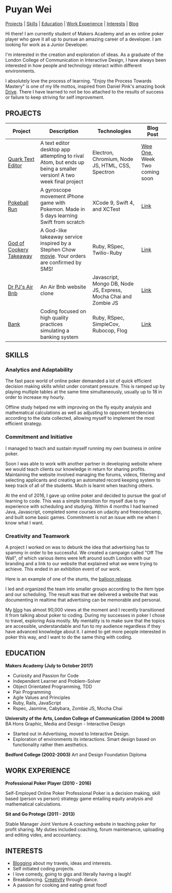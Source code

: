 # Puyan Wei

[Projects](#projects) | [Skills](#skills) |  [Education](#eduction) | [Work Experience](#experience) | [Interests](#interests) | [Blog](https://thep-log.blogspot.co.uk/)

Hi there! I am currently student of Makers Academy and an ex online poker player who gave it all up to pursue an amazing career of a developer. I am looking for work as a Junior Developer.

I'm interested in the creation and exploration of ideas. As a graduate of the London College of Communication in Interactive Design, I have always been interested in how people and technology interact within different environments.

I absolutely love the process of learning. "Enjoy the Process Towards Mastery" is one of my life mottos, inspired from Daniel Pink's amazing book [Drive](https://www.amazon.co.uk/Drive-Daniel-H-Pink/dp/184767769X/ref=sr_1_1?ie=UTF8&qid=1501344243&sr=8-1&keywords=daniel+pink+drive). There I have learned to not be too attached to the results of success or failure to keep striving for self improvement.

## PROJECTS
Project | Description | Technologies | Blog Post
------- | ----------- | ------------ | ------
[Quark Text Editor](https://github.com/puyanwei/quark-text-editor) | A text editor desktop app attempting to rival Atom, but ends up being a smaller version! A two week final project| Electron, Chromium, Node JS, HTML, CSS, Spectron | [Wee One](https://thep-log.blogspot.co.uk/2017/10/makers-week-eleven-final-project-lets.html), Week Two coming soon 
[Pokeball Run](https://github.com/puyanwei/pokeball) | A gyroscope movement iPhone game with Pokemon. Made in 5 days learning Swift from scratch| XCode 9, Swift 4, and XCTest | [Link](https://thep-log.blogspot.co.uk/2017/10/makers-week-nine-we-built-iphone-game.html)
[God of Cookery Takeaway](https://github.com/puyanwei/takeaway-challenge) | A God-like takeaway service inspired by a Stephen Chow [movie](https://en.wikipedia.org/wiki/The_God_of_Cookery). Your orders are confirmed by SMS! | Ruby, RSpec, Twilio-Ruby | [Link](https://thep-log.blogspot.co.uk/2017/08/makers-week-two-god-of-cookery-takeaway.html)
[Dr PJ's Air Bnb](https://github.com/puyanwei/DrPJsMakersBnB) | An Air Bnb website clone | Javascript, Mongo DB, Node JS, Express, Mocha Chai and Zombie JS | [Link](https://thep-log.blogspot.co.uk/2017/09/makers-week-six-grouping-up-for-makers.html)
[Bank](https://github.com/puyanwei/bank-tech-test) | Coding focused on high quality practices simulating a banking system | Ruby, RSpec, SimpleCov, Rubocop, Flog | [Link](https://thep-log.blogspot.co.uk/2017/10/makers-week-ten-top-quality-code-innit.html)





## SKILLS

### Analytics and Adaptability

The fast pace world of online poker demanded a lot of quick efficient decision making skills whilst under constant pressure. This is ramped up by playing multiple tables at the same time simultaneously, usually up to 18 in order to increase my hourly.

Offline study helped me with improving on the fly equity analysis and mathematical calculations as well as adjusting to opponent tendencies according to the data collected, allowing myself to implement the most efficient strategy.

### Commitment and Initiative

I managed to teach and sustain myself running my own business in online poker.

Soon I was able to work with another partner in developing website where we would teach clients our knowledge in return for sharing profits. Maintaining the website involved managing the forums, videos, filtering and selecting applicants and creating an automated record keeping system to keep track of all of the students. Much is learnt when teaching others.

At the end of 2016, I gave up online poker and decided to pursue the goal of learning to code. This was a simple transition for myself due to my experience with scheduling and studying. Within 4 months I had learned Java, Javascript, completed some courses on udacity and freecodecamp, and built some basic games. Commitment is not an issue with me when I know what I want.

### Creativity and Teamwork

A project I worked on was to debunk the idea that advertising has to spammy in order to be successful. We created a campaign called "Off The Wall", of which various items were left around south London with our branding and a link to our website that explained what we were trying to achieve. This ended in an exhibition event of our work.

Here is an example of one of the stunts, the [balloon release](https://www.youtube.com/watch?v=Ry-25_HDpWs).

I led and organized the team into smaller groups according to the item type and our scheduling. The result was that we delivered a website that was documenting in realtime that advertising can be memorable and personal.

My [blog](https://thep-log.blogspot.co.uk/) has almost 90,000 views at the moment and I recently transitioned it from talking about poker to coding. During my successes in poker I chose to travel, exploring Asia mostly. My mentality is to make sure that the topics are accessible, understandable and fun to my audience regardless if they have advanced knowledge about it. I aimed to get more people interested in poker this way, and I want to do the same thing with coding.


## EDUCATION

**Makers Academy (July to October 2017)**

- Curiosity and Passion for Code
- Independent Learner and Problem-Solver
- Object Orientated Programming, TDD
- Pair Programming
- Agile Values and Principles
- Ruby, Rails, JavaScript
- Rspec, Jasmine, Cabybara, Zombie JS, Mocha Chai

**University of the Arts, London College of Communication (2004 to 2008)**
BA Hons Graphic, Media and Design - Interactive Design

- Started out in Advertising, moved to Interactive Design.
- Exploration of environments its interactions. Smart design based on functionality rather then aesthetics.

**Bedford College (2002-2003)**
Art and Design Foundation Diploma  


## WORK EXPERIENCE

**Professional Poker Player (2010 - 2016)**

Self-Employed Online Poker Professional
Poker is a decision making, skill based (person vs person) strategy game entailing equity analysis and mathematical calculations.

**Sit and Go Protege (2011 - 2013)**

Stable Manager Joint Venture
A coaching website in teaching poker for profit sharing. My duties included coaching, forum maintenance, uploading and editing vides, and accountancy.


## INTERESTS
- [Blogging](https://thep-log.blogspot.co.uk/) about my travels, ideas and interests.
- Self initiated coding projects.
- I love comedy, going to gigs and literally having a laugh!
- Breakdancing. [Creativity](https://youtu.be/5c1s1Sqznq8) through dance.
- A passion for cooking and eating great food!

